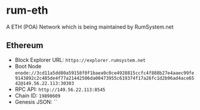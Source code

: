# rum-eth

A ETH (POA) Network which is being maintained by RumSystem.net

## Ethereum

- Block Explorer URL: `https://explorer.rumsystem.net`
- Boot Node `enode://3cd11a5dd80a59158f0f1baea9c0ce4928815ccfc4f888b27e4aaec99fe9143892c2c485de4f77a21442506da00473955c619374f17a26fc1d2b96ad4ace6542@149.56.22.113:30303`
- RPC API: `http://149.56.22.113:8545`
- Chain ID: `19890609`
- Genesis JSON: ``
